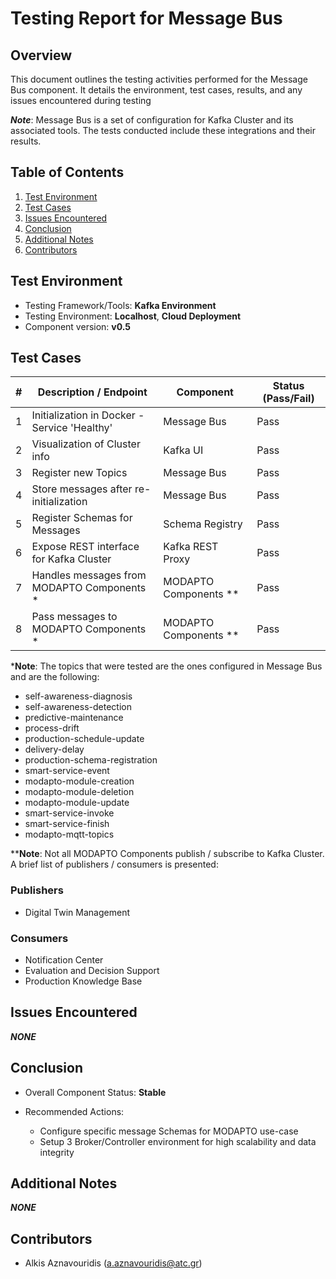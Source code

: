 # Testing Report for Message Bus

## Overview

This document outlines the testing activities performed for the Message Bus component. It details the environment, test cases, results, and any issues encountered during testing

***Note***: Message Bus is a set of configuration for Kafka Cluster and its associated tools. The tests conducted include these integrations and their results.

## Table of Contents

1. [Test Environment](#test-environment)
2. [Test Cases](#test-cases)
3. [Issues Encountered](#issues-encountered)
4. [Conclusion](#conclusion)
5. [Additional Notes](#additional-notes)
6. [Contributors](#contributors)

## Test Environment

- Testing Framework/Tools: **Kafka Environment**
- Testing Environment: **Localhost**, **Cloud Deployment**
- Component version: **v0.5**

## Test Cases

| # | Description / Endpoint | Component | Status (Pass/Fail) |
| -------------- | -- | -- | -- |
| 1 | Initialization in Docker - Service 'Healthy' | Message Bus | Pass |
| 2 | Visualization of Cluster info | Kafka UI | Pass |
| 3 | Register new Topics | Message Bus | Pass |
| 4 | Store messages after re-initialization | Message Bus | Pass |
| 5 | Register Schemas for Messages | Schema Registry | Pass |
| 6 | Expose REST interface for Kafka Cluster | Kafka REST Proxy | Pass |
| 7 | Handles messages from MODAPTO Components * | MODAPTO Components ** | Pass |
| 8 | Pass messages to MODAPTO Components * | MODAPTO Components **| Pass |

***Note**: The topics that were tested are the ones configured in Message Bus and are the following:

- self-awareness-diagnosis
- self-awareness-detection
- predictive-maintenance
- process-drift
- production-schedule-update
- delivery-delay
- production-schema-registration
- smart-service-event
- modapto-module-creation
- modapto-module-deletion
- modapto-module-update
- smart-service-invoke
- smart-service-finish
- modapto-mqtt-topics

****Note**: Not all MODAPTO Components publish / subscribe to Kafka Cluster. A brief list of publishers / consumers is presented:

### Publishers

- Digital Twin Management

### Consumers

- Notification Center
- Evaluation and Decision Support
- Production Knowledge Base

## Issues Encountered

***NONE***

## Conclusion

- Overall Component Status: **Stable**

- Recommended Actions:

  - Configure specific message Schemas for MODAPTO use-case
  - Setup 3 Broker/Controller environment for high scalability and data integrity

## Additional Notes

***NONE***

## Contributors

- Alkis Aznavouridis (<a.aznavouridis@atc.gr>)
